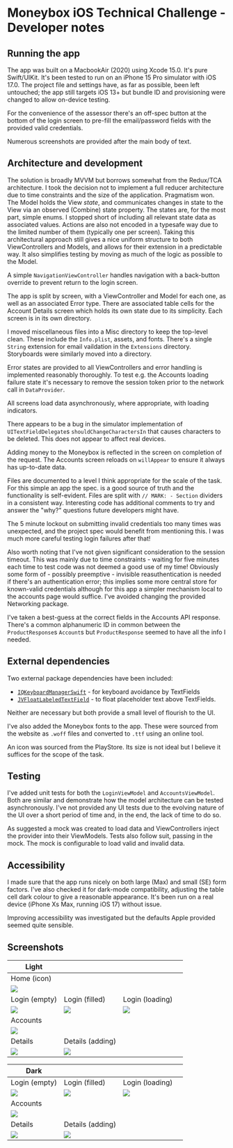 # Moneybox iOS Technical Challenge - Developer notes

## Running the app

The app was built on a MacbookAir (2020) using Xcode 15.0.  It's pure Swift/UIKit.  It's been tested to run on an iPhone 15 Pro simulator with iOS 17.0.  The project file and settings have, as far as possible, been left untouched; the app still targets iOS 13+ but bundle ID and provisioning were changed to allow on-device testing.

For the convenience of the assessor there's an off-spec button at the bottom of the login screen to pre-fill the email/password fields with the provided valid credentials.

Numerous screenshots are provided after the main body of text.

## Architecture and development

The solution is broadly MVVM but borrows somewhat from the Redux/TCA architecture.  I took the decision not to implement a full reducer architecture due to time constraints and the size of the application.  Pragmatism won.  The Model holds the View _state_, and communicates changes in state to the View via an observed (Combine) state property.  The states are, for the most part, simple enums.  I stopped short of including all relevant state data as associated values.  Actions are also not encoded in a typesafe way due to the limited number of them (typically one per screen).  Taking this architectural approach still gives a nice uniform structure to both ViewControllers and Models, and allows for their extension in a predictable way.  It also simplifies testing by moving as much of the logic as possible to the Model.

A simple `NavigationViewController` handles navigation with a back-button override to prevent return to the login screen.

The app is split by screen, with a ViewController and Model for each one, as well as an associated Error type.  There are associated table cells for the Account Details screen which holds its own state due to its simplicity.  Each screen is in its own directory.

I moved miscellaneous files into a Misc directory to keep the top-level clean.  These include the `Info.plist`, assets, and fonts.  There's a single `String` extension for email vaildation in the `Extensions` directory.  Storyboards were similarly moved into a directory.

Error states are provided to all ViewControllers and error handling is implemented reasonably thoroughly.  To test e.g. the Accounts loading failure state it's necessary to remove the session token prior to the network call in `DataProvider`.

All screens load data asynchronously, where appropriate, with loading indicators.

There appears to be a bug in the simulator implementation of `UITextFieldDelegate`s `shouldChangeCharactersIn` that causes characters to be deleted.  This does not appear to affect real devices.

Adding money to the Moneybox is reflected in the screen on completion of the request.  The Accounts screen reloads on `willAppear` to ensure it always has up-to-date data.

Files are documented to a level I think appropriate for the scale of the task.  For this simple an app the spec. is a good source of truth and the functionality is self-evident.  Files are split with `// MARK: - Section` dividers in a consistent way.  Interesting code has additional comments to try and answer the "why?" questions future developers might have.

The 5 minute lockout on submitting invalid credentials too many times was unexpected, and the project spec would benefit from mentioning this.  I was much more careful testing login failures after that!

Also worth noting that I've not given significant consideration to the session timeout.  This was mainly due to time constraints - waiting for five minutes each time to test code was not deemed a good use of my time! Obviously some form of - possibly preemptive - invisible reasuthentication is needed if there's an authentication error; this implies some more central store for known-valid credentials although for this app a simpler mechanism local to the accounts page would suffice.  I've avoided changing the provided Networking package.

I've taken a best-guess at the correct fields in the Accounts API response.  There's a common alphanumeric ID in common between the `ProductResponse`s `Account`s but `ProductResponse` seemed to have all the info I needed.

## External dependencies

Two external package dependencies have been included:

- [`IQKeyboardManagerSwift`](https://github.com/hackiftekhar/IQKeyboardManager) - for keyboard avoidance by TextFields
- [`JVFloatLabeledTextField`](https://github.com/jverdi/JVFloatLabeledTextField) - to float placeholder text above TextFields.

Neither are necessary but both provide a small level of flourish to the UI.

I've also added the Moneybox fonts to the app.  These were sourced from the website as `.woff` files and converted to `.ttf` using an online tool.

An icon was sourced from the PlayStore.  Its size is not ideal but I believe it suffices for the scope of the task.

## Testing

I've added unit tests for both the `LoginViewModel` and `AccountsViewModel`.  Both are similar and demonstrate how the model architecture can be tested asynchronously. I've not provided any UI tests due to the evolving nature of the UI over a short period of time and, in the end, the lack of time to do so.

As suggested a mock was created to load data and ViewControllers inject the provider into their ViewModels.  Tests also follow suit, passing in the mock.  The mock is configurable to load valid and invalid data.

## Accessibility

I made sure that the app runs nicely on both large (Max) and small (SE) form factors.  I've also checked it for dark-mode compatibility, adjusting the table cell dark colour to give a reasonable appearance.  It's been run on a real device (iPhone Xs Max, running iOS 17) without issue.

Improving accessibility was investigated but the defaults Apple provided seemed quite sensible.

## Screenshots

|**Light**||||
|-|-|-|-|
|Home (icon)||||
|![](images/moneybox_home.png)|||
|Login (empty)|Login (filled)|Login (loading)||
|![](images/moneybox_login_empty_light.png)|![](images/moneybox_login_filled_light.png)|![](images/moneybox_login_loading_light.png)||
|Accounts||||
|![](images/moneybox_accounts_light.png)||||
|Details|Details (adding)|||
|![](images/moneybox_details_light.png)|![](images/moneybox_details_adding_light.png)|||

|**Dark**||||
|-|-|-|-|
|Login (empty)|Login (filled)|Login (loading)||
|![](images/moneybox_login_empty_dark.png)|![](images/moneybox_login_filled_dark.png)|![](images/moneybox_login_loading_dark.png)||
|Accounts||||
|![](images/moneybox_accounts_dark.png)||||
|Details|Details (adding)|||
|![](images/moneybox_details_dark.png)|![](images/moneybox_details_adding_dark.png)|||

